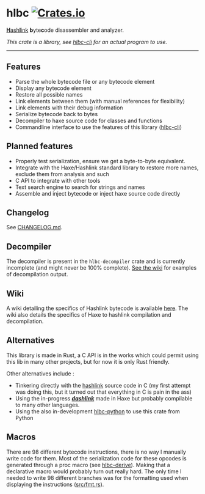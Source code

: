 # hlbc [![Crates.io](https://img.shields.io/crates/v/hlbc?label=hlbc)](https://crates.io/crates/hlbc)

[**H**ash**l**ink](https://hashlink.haxe.org/) **b**yte**c**ode disassembler and analyzer.

*This crate is a library, see [hlbc-cli](https://crates.io/crates/hlbc-cli) for an actual program to use.*

---

## Features

- Parse the whole bytecode file or any bytecode element
- Display any bytecode element
- Restore all possible names
- Link elements between them (with manual references for flexibility)
- Link elements with their debug information
- Serialize bytecode back to bytes
- Decompiler to haxe source code for classes and functions
- Commandline interface to use the features of this library ([hlbc-cli](https://crates.io/crates/hlbc-cli))

## Planned features

- Properly test serialization, ensure we get a byte-to-byte equivalent.
- Integrate with the Haxe/Hashlink standard library to restore more names, exclude them from analysis and such
- C API to integrate with other tools
- Text search engine to search for strings and names
- Assemble and inject bytecode or inject haxe source code directly

## Changelog

See [CHANGELOG.md](CHANGELOG.md).

## Decompiler

The decompiler is present in the `hlbc-decompiler` crate and is currently incomplete (and might never be 100% complete).
[See the wiki](https://github.com/Gui-Yom/hlbc/wiki/Decompilation) for examples of decompilation output.

## Wiki

A wiki detailing the specifics of Hashlink bytecode is available [here](https://github.com/Gui-Yom/hlbc/wiki).
The wiki also details the specifics of Haxe to hashlink compilation and decompilation.

## Alternatives

This library is made in Rust, a C API is in the works which could permit using this lib in many other projects, but for
now it is only Rust friendly.

Other alternatives include :

- Tinkering directly with the [hashlink](https://github.com/HaxeFoundation/hashlink) source code in C (my first attempt
  was doing this, but it turned out that everything in C is pain in the ass)
- Using the in-progress [**_*dashlink*_**](https://github.com/Steviegt6/dashlink) made in Haxe but probably compilable
  to many other languages.
- Using the also in-development [hlbc-python](https://github.com/N3rdL0rd/hlbc-python) to use this crate from Python

## Macros

There are 98 different bytecode instructions, there is no way I manually write code for them. Most of the serialization
code for these opcodes is generated through a proc macro (see [hlbc-derive](../derive)). Making that a declarative macro
would probably turn out really hard. The only time I needed to write 98 different branches was for the formatting used
when displaying the instructions ([src/fmt.rs](src/fmt.rs)).
